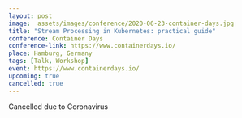 ```yaml
---
layout: post
image:  assets/images/conference/2020-06-23-container-days.jpg
title: "Stream Processing in Kubernetes: practical guide"
conference: Container Days
conference-link: https://www.containerdays.io/
place: Hamburg, Germany
tags: [Talk, Workshop]
event: https://www.containerdays.io/
upcoming: true
cancelled: true
---
```


Cancelled due to Coronavirus
